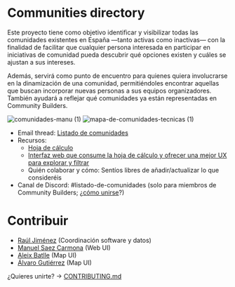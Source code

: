 # Communities directory

Este proyecto tiene como objetivo identificar y visibilizar todas las comunidades existentes en España —tanto activas como inactivas— con la finalidad de facilitar que cualquier persona interesada en participar en iniciativas de comunidad pueda descubrir qué opciones existen y cuáles se ajustan a sus intereses.

Además, servirá como punto de encuentro para quienes quiera involucrarse en la dinamización de una comunidad, permitiéndoles encontrar aquellas que buscan incorporar nuevas personas a sus equipos organizadores. También ayudará a reflejar qué comunidades ya están representadas en Community Builders.

![comunidades-manu (1)](https://github.com/user-attachments/assets/a735a62a-9b48-463c-a48b-1aeb903beb14)
![mapa-de-comunidades-tecnicas (1)](https://github.com/user-attachments/assets/7c57b789-f8ff-4cbb-ae62-76ad7b5d3716)

* Email thread: [Listado de comunidades](https://groups.google.com/u/1/g/community-builders-es/c/agm4LEFrZco)
* Recursos:
  * [Hoja de cálculo](https://docs.google.com/spreadsheets/d/18Rf0-3sREFosw__tQYaUmtzJNL3M-PLsm-HIqENf2Yw/edit?usp=sharing)
  * [Interfaz web que consume la hoja de cálculo y ofrecer una mejor UX para explorar y filtrar]([url](https://combuilderses.github.io/communities-directory/dist/))
  * Quién colaborar y cómo: Sentíos libres de añadir/actualizar lo que consideréis
* Canal de Discord: #listado-de-comunidades (solo para miembros de Community Builders; ¿[cómo unirse](https://github.com/ComBuildersES#c%C3%B3mo-unirse-a-community-builders)?)

# Contribuir

 * [Raúl Jiménez](https://rauljimenez.info/) (Coordinación software y datos)
 * [Manuel Saez Carmona](https://www.linkedin.com/in/manuel-saez-carmona/) (Web UI)
 * [Aleix Batlle](https://www.linkedin.com/in/aleixbatllesureda/) (Map UI)
 * [Álvaro Gutiérrez](https://www.linkedin.com/in/%C3%A1lvaro-guti%C3%A9rrez-climent-94a840217/)  (Map UI)

¿Quieres unirte? -> [CONTRIBUTING.md](https://github.com/ComBuildersES/communities-directory/blob/master/CONTRIBUTING.md)
